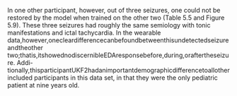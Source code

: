 In one other participant, however, out of three seizures, one could not be restored by the
model when trained on the other two (Table 5.5 and Figure 5.9). These three seizures had
roughly the same semiology with tonic manifestations and ictal tachycardia. In the wearable
data,however,onecleardifferencecanbefoundbetweenthisundetectedseizureandtheother
two;thatis,itshowednodiscernibleEDAresponsebefore,during,oraftertheseizure. Addi-
tionally,thisparticipantUKF2hadanimportantdemographicdifferencetoallotherincluded
participants in this data set, in that they were the only pediatric patient at nine years old.